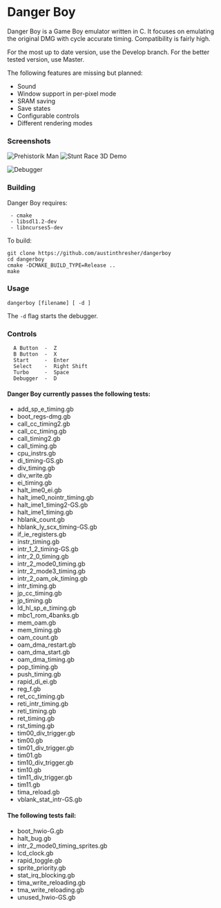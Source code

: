 # Danger Boy

Danger Boy is a Game Boy emulator written in C. It focuses on emulating the original DMG with cycle accurate timing. Compatibility is fairly high.

For the most up to date version, use the Develop branch. For the better tested version, use Master.


The following features are missing but planned:

 - Sound
 - Window support in per-pixel mode
 - SRAM saving
 - Save states
 - Configurable controls
 - Different rendering modes


### Screenshots

![Prehistorik Man](https://imgur.com/C15onj1.gif) ![Stunt Race 3D Demo](https://imgur.com/pg5gY8x.gif)

![Debugger](http://i.imgur.com/GrMGTcf.png)


### Building

Danger Boy requires:

```
 - cmake
 - libsdl1.2-dev
 - libncurses5-dev
```

To build:

```
git clone https://github.com/austinthresher/dangerboy
cd dangerboy
cmake -DCMAKE_BUILD_TYPE=Release ..
make
```

### Usage

```
dangerboy [filename] [ -d ]
```

The `-d` flag starts the debugger.


### Controls

```
  A Button  -  Z
  B Button  -  X
  Start     -  Enter
  Select    -  Right Shift
  Turbo     -  Space
  Debugger  -  D
```


#### Danger Boy currently passes the following tests:

 - add_sp_e_timing.gb
 - boot_regs-dmg.gb
 - call_cc_timing2.gb
 - call_cc_timing.gb
 - call_timing2.gb
 - call_timing.gb
 - cpu_instrs.gb
 - di_timing-GS.gb
 - div_timing.gb
 - div_write.gb
 - ei_timing.gb
 - halt_ime0_ei.gb
 - halt_ime0_nointr_timing.gb
 - halt_ime1_timing2-GS.gb
 - halt_ime1_timing.gb
 - hblank_count.gb
 - hblank_ly_scx_timing-GS.gb
 - if_ie_registers.gb
 - instr_timing.gb
 - intr_1_2_timing-GS.gb
 - intr_2_0_timing.gb
 - intr_2_mode0_timing.gb
 - intr_2_mode3_timing.gb
 - intr_2_oam_ok_timing.gb
 - intr_timing.gb
 - jp_cc_timing.gb
 - jp_timing.gb
 - ld_hl_sp_e_timing.gb
 - mbc1_rom_4banks.gb
 - mem_oam.gb
 - mem_timing.gb
 - oam_count.gb
 - oam_dma_restart.gb
 - oam_dma_start.gb
 - oam_dma_timing.gb
 - pop_timing.gb
 - push_timing.gb
 - rapid_di_ei.gb
 - reg_f.gb
 - ret_cc_timing.gb
 - reti_intr_timing.gb
 - reti_timing.gb
 - ret_timing.gb
 - rst_timing.gb
 - tim00_div_trigger.gb
 - tim00.gb
 - tim01_div_trigger.gb
 - tim01.gb
 - tim10_div_trigger.gb
 - tim10.gb
 - tim11_div_trigger.gb
 - tim11.gb
 - tima_reload.gb
 - vblank_stat_intr-GS.gb


#### The following tests fail:

 - boot_hwio-G.gb
 - halt_bug.gb
 - intr_2_mode0_timing_sprites.gb
 - lcd_clock.gb
 - rapid_toggle.gb
 - sprite_priority.gb
 - stat_irq_blocking.gb
 - tima_write_reloading.gb
 - tma_write_reloading.gb
 - unused_hwio-GS.gb
